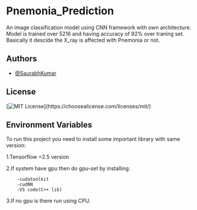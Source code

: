 
# Pnemonia_Prediction

An image classification model using CNN framework with own architecture.
Model is trained over 5216 and having accuracy of 92% over traning set.
Basically it descide the X_ray is affected with Pnemonia or not.


## Authors

- [@SaurabhKumar](https://github.com/py3-coder)


## License

[![MIT License](https://img.shields.io/apm/l/atomic-design-ui.svg?)](https://choosealicense.com/licenses/mit/)
## Environment Variables
To run this project you need to install some important library with same version:

1.Tensorflow =2.5 version

2.If system have gpu then do gpu-set by installing: 

        -cudatoolkit 
        -cudNN
        -VS code(C++ lib)
3.If no gpu is there run using CPU.
